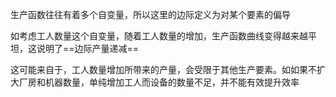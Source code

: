 生产函数往往有着多个自变量，所以这里的边际定义为对某个要素的偏导

如考虑工人数量这个自变量，随着工人数量的增加，生产函数曲线变得越来越平坦，这说明了==边际产量递减==

这可能来自于，工人数量增加所带来的产量，会受限于其他生产要素。如如果不扩大厂房和机器数量，单纯增加工人而设备的数量不足，并不能有效提升效率

